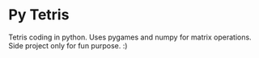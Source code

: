 # Py Tetris

Tetris coding in python. Uses pygames and numpy for matrix operations. Side project only for fun purpose. :)